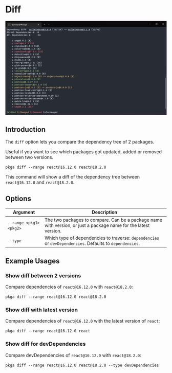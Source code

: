 # Diff

![diff report](./diff.png "Diff Report")

## Introduction

The `diff` option lets you compare the dependency tree of 2 packages.

Useful if you want to see which packages got updated, added or removed between two versions.

```
pkga diff --range react@16.12.0 react@18.2.0
```

This command will show a diff of the dependency tree between `react@16.12.0` and `react@18.2.0`.

## Options

| Argument                | Description                                                                                                     |
| ----------------------- | --------------------------------------------------------------------------------------------------------------- |
| `--range <pkg1> <pkg2>` | The two packages to compare. Can be a package name with version, or just a package name for the latest version. |
| `--type`                | Which type of dependencies to traverse: `dependencies` or `devDependencies`. Defaults to `dependencies`.        |

## Example Usages

### Show diff between 2 versions

Compare dependencies of `react@16.12.0` with `react@18.2.0`:

```
pkga diff --range react@16.12.0 react@18.2.0
```

### Show diff with latest version

Compare dependencies of `react@16.12.0` with the latest version of `react`:

```
pkga diff --range react@16.12.0 react
```

### Show diff for devDependencies

Compare devDependencies of `react@16.12.0` with `react@18.2.0`:

```
pkga diff --range react@16.12.0 react@18.2.0 --type devDependencies
```
